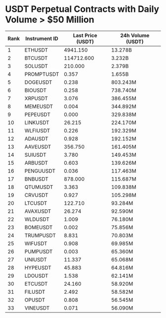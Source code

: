 # USDT Perpetual Contracts with Daily Volume > $50 Million

| Rank | Instrument ID | Last Price (USDT) | 24h Volume (USDT) |
|------|---------------|-------------------|-------------------|
| 1 | ETHUSDT | 4941.150 | 13.278B |
| 2 | BTCUSDT | 114712.600 | 3.232B |
| 3 | SOLUSDT | 210.000 | 2.379B |
| 4 | PROMPTUSDT | 0.357 | 1.655B |
| 5 | DOGEUSDT | 0.238 | 803.243M |
| 6 | BIOUSDT | 0.258 | 738.740M |
| 7 | XRPUSDT | 3.076 | 386.455M |
| 8 | MEMEUSDT | 0.004 | 344.892M |
| 9 | PEPEUSDT | 0.000 | 329.838M |
| 10 | LINKUSDT | 26.215 | 224.170M |
| 11 | WLFIUSDT | 0.226 | 192.329M |
| 12 | ADAUSDT | 0.928 | 192.152M |
| 13 | AAVEUSDT | 356.750 | 161.405M |
| 14 | SUIUSDT | 3.780 | 149.453M |
| 15 | ARBUSDT | 0.603 | 139.626M |
| 16 | PENGUUSDT | 0.036 | 117.463M |
| 17 | BNBUSDT | 878.000 | 115.687M |
| 18 | QTUMUSDT | 3.363 | 109.838M |
| 19 | CRVUSDT | 0.927 | 105.298M |
| 20 | LTCUSDT | 122.710 | 93.284M |
| 21 | AVAXUSDT | 26.274 | 92.590M |
| 22 | WLDUSDT | 1.009 | 76.180M |
| 23 | BOMEUSDT | 0.002 | 75.856M |
| 24 | TRUMPUSDT | 8.831 | 70.803M |
| 25 | WIFUSDT | 0.908 | 69.985M |
| 26 | PUMPUSDT | 0.003 | 65.360M |
| 27 | UNIUSDT | 11.337 | 65.068M |
| 28 | HYPEUSDT | 45.883 | 64.816M |
| 29 | LDOUSDT | 1.538 | 62.141M |
| 30 | ETCUSDT | 24.160 | 58.920M |
| 31 | FILUSDT | 2.492 | 58.582M |
| 32 | OPUSDT | 0.808 | 56.545M |
| 33 | VINEUSDT | 0.071 | 56.090M |
